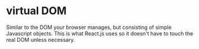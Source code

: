 # virtual DOM
Similar to the DOM your browser manages, but consisting of simple
Javascript objects. This is what React.js uses so it doesn't have to
touch the real DOM unless necessary.
